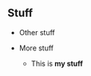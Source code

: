 
<script>
function setHeader() {
var rand = Math.floor(Math.random() * 10);
switch (rand) {
case 0:
document.getElementById("pageHeader").style.backgroundImage = "url(http://www.rilab.org/images/image01.jpg)";
break;
case 1:
document.getElementById("pageHeader").style.backgroundImage = "url(http://www.rilab.org/images/image02.jpg)";
break;
case 2:
document.getElementById("pageHeader").style.backgroundImage = "url(http://www.rilab.org/images/image03.jpg)";
break;
case 3:
document.getElementById("pageHeader").style.backgroundImage = "url(http://www.rilab.org/images/image04.jpg)";
break;
case 4:
document.getElementById("pageHeader").style.backgroundImage = "url(http://www.rilab.org/images/image04.jpg)";
break;
case 5:
document.getElementById("pageHeader").style.backgroundImage = "url(http://www.rilab.org/images/image05.jpg)";
break;
case 6:
document.getElementById("pageHeader").style.backgroundImage = "url(http://www.rilab.org/images/image06.jpg)";
break;
case 7:
document.getElementById("pageHeader").style.backgroundImage = "url(http://www.rilab.org/images/image07.jpg)";
break;
case 8:
document.getElementById("pageHeader").style.backgroundImage = "url(http://www.rilab.org/images/image08.jpg)";
break;
case 9:
document.getElementById("pageHeader").style.backgroundImage = "url(http://www.rilab.org/images/image09.jpg)";
break;
default:
document.getElementById("pageHeader").style.backgroundImage = "url(http://www.rilab.org/images/image10.jpg)";
}
}

addLoadEvent(setHeader);

function addLoadEvent(func) {
  var oldonload = window.onload;
  if (typeof window.onload != 'function') {
    window.onload = func;
  } else {
    window.onload = function() {
      if (oldonload) {
        oldonload();
      }
      func();
    }
  }
}
</script>

## Stuff

* Other stuff

* More stuff

    - This is **my stuff**


